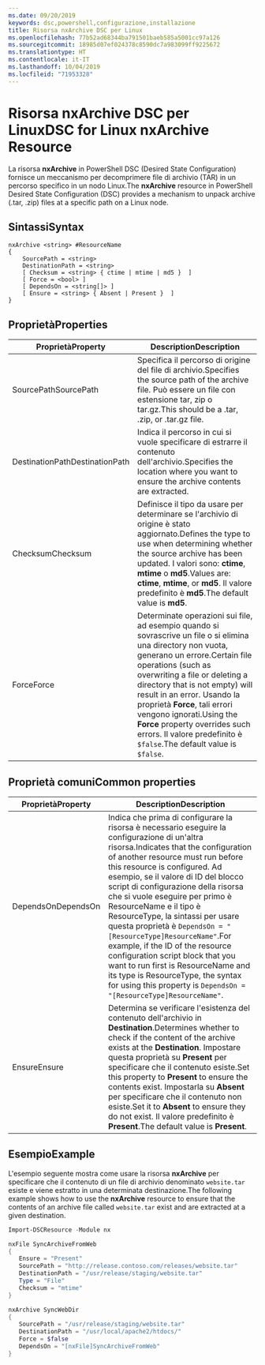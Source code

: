 ```yaml
---
ms.date: 09/20/2019
keywords: dsc,powershell,configurazione,installazione
title: Risorsa nxArchive DSC per Linux
ms.openlocfilehash: 77b52ad68344ba791501baeb585a5001cc97a126
ms.sourcegitcommit: 18985d07ef024378c8590dc7a983099ff9225672
ms.translationtype: HT
ms.contentlocale: it-IT
ms.lasthandoff: 10/04/2019
ms.locfileid: "71953328"
---
```

# <a name="dsc-for-linux-nxarchive-resource"></a><span data-ttu-id="df43e-103">Risorsa nxArchive DSC per Linux</span><span class="sxs-lookup"><span data-stu-id="df43e-103">DSC for Linux nxArchive Resource</span></span>

<span data-ttu-id="df43e-104">La risorsa **nxArchive** in PowerShell DSC (Desired State Configuration) fornisce un meccanismo per decomprimere file di archivio (TAR) in un percorso specifico in un nodo Linux.</span><span class="sxs-lookup"><span data-stu-id="df43e-104">The **nxArchive** resource in PowerShell Desired State Configuration (DSC) provides a mechanism to unpack archive (.tar, .zip) files at a specific path on a Linux node.</span></span>

## <a name="syntax"></a><span data-ttu-id="df43e-105">Sintassi</span><span class="sxs-lookup"><span data-stu-id="df43e-105">Syntax</span></span>

```Syntax
nxArchive <string> #ResourceName
{
    SourcePath = <string>
    DestinationPath = <string>
    [ Checksum = <string> { ctime | mtime | md5 }  ]
    [ Force = <bool> ]
    [ DependsOn = <string[]> ]
    [ Ensure = <string> { Absent | Present }  ]
}
```

## <a name="properties"></a><span data-ttu-id="df43e-106">Proprietà</span><span class="sxs-lookup"><span data-stu-id="df43e-106">Properties</span></span>

|<span data-ttu-id="df43e-107">Proprietà</span><span class="sxs-lookup"><span data-stu-id="df43e-107">Property</span></span> |<span data-ttu-id="df43e-108">Description</span><span class="sxs-lookup"><span data-stu-id="df43e-108">Description</span></span> |
|---|---|
|<span data-ttu-id="df43e-109">SourcePath</span><span class="sxs-lookup"><span data-stu-id="df43e-109">SourcePath</span></span> |<span data-ttu-id="df43e-110">Specifica il percorso di origine del file di archivio.</span><span class="sxs-lookup"><span data-stu-id="df43e-110">Specifies the source path of the archive file.</span></span> <span data-ttu-id="df43e-111">Può essere un file con estensione tar, zip o tar.gz.</span><span class="sxs-lookup"><span data-stu-id="df43e-111">This should be a .tar, .zip, or .tar.gz file.</span></span> |
|<span data-ttu-id="df43e-112">DestinationPath</span><span class="sxs-lookup"><span data-stu-id="df43e-112">DestinationPath</span></span> |<span data-ttu-id="df43e-113">Indica il percorso in cui si vuole specificare di estrarre il contenuto dell'archivio.</span><span class="sxs-lookup"><span data-stu-id="df43e-113">Specifies the location where you want to ensure the archive contents are extracted.</span></span> |
|<span data-ttu-id="df43e-114">Checksum</span><span class="sxs-lookup"><span data-stu-id="df43e-114">Checksum</span></span> |<span data-ttu-id="df43e-115">Definisce il tipo da usare per determinare se l'archivio di origine è stato aggiornato.</span><span class="sxs-lookup"><span data-stu-id="df43e-115">Defines the type to use when determining whether the source archive has been updated.</span></span> <span data-ttu-id="df43e-116">I valori sono: **ctime**, **mtime** o **md5**.</span><span class="sxs-lookup"><span data-stu-id="df43e-116">Values are: **ctime**, **mtime**, or **md5**.</span></span> <span data-ttu-id="df43e-117">Il valore predefinito è **md5**.</span><span class="sxs-lookup"><span data-stu-id="df43e-117">The default value is **md5**.</span></span> |
|<span data-ttu-id="df43e-118">Force</span><span class="sxs-lookup"><span data-stu-id="df43e-118">Force</span></span> |<span data-ttu-id="df43e-119">Determinate operazioni sui file, ad esempio quando si sovrascrive un file o si elimina una directory non vuota, generano un errore.</span><span class="sxs-lookup"><span data-stu-id="df43e-119">Certain file operations (such as overwriting a file or deleting a directory that is not empty) will result in an error.</span></span> <span data-ttu-id="df43e-120">Usando la proprietà **Force**, tali errori vengono ignorati.</span><span class="sxs-lookup"><span data-stu-id="df43e-120">Using the **Force** property overrides such errors.</span></span> <span data-ttu-id="df43e-121">Il valore predefinito è `$false`.</span><span class="sxs-lookup"><span data-stu-id="df43e-121">The default value is `$false`.</span></span> |

## <a name="common-properties"></a><span data-ttu-id="df43e-122">Proprietà comuni</span><span class="sxs-lookup"><span data-stu-id="df43e-122">Common properties</span></span>

|<span data-ttu-id="df43e-123">Proprietà</span><span class="sxs-lookup"><span data-stu-id="df43e-123">Property</span></span> |<span data-ttu-id="df43e-124">Description</span><span class="sxs-lookup"><span data-stu-id="df43e-124">Description</span></span> |
|---|---|
|<span data-ttu-id="df43e-125">DependsOn</span><span class="sxs-lookup"><span data-stu-id="df43e-125">DependsOn</span></span> |<span data-ttu-id="df43e-126">Indica che prima di configurare la risorsa è necessario eseguire la configurazione di un'altra risorsa.</span><span class="sxs-lookup"><span data-stu-id="df43e-126">Indicates that the configuration of another resource must run before this resource is configured.</span></span> <span data-ttu-id="df43e-127">Ad esempio, se il valore di ID del blocco script di configurazione della risorsa che si vuole eseguire per primo è ResourceName e il tipo è ResourceType, la sintassi per usare questa proprietà è `DependsOn = "[ResourceType]ResourceName"`.</span><span class="sxs-lookup"><span data-stu-id="df43e-127">For example, if the ID of the resource configuration script block that you want to run first is ResourceName and its type is ResourceType, the syntax for using this property is `DependsOn = "[ResourceType]ResourceName"`.</span></span> |
|<span data-ttu-id="df43e-128">Ensure</span><span class="sxs-lookup"><span data-stu-id="df43e-128">Ensure</span></span> |<span data-ttu-id="df43e-129">Determina se verificare l'esistenza del contenuto dell'archivio in **Destination**.</span><span class="sxs-lookup"><span data-stu-id="df43e-129">Determines whether to check if the content of the archive exists at the **Destination**.</span></span> <span data-ttu-id="df43e-130">Impostare questa proprietà su **Present** per specificare che il contenuto esiste.</span><span class="sxs-lookup"><span data-stu-id="df43e-130">Set this property to **Present** to ensure the contents exist.</span></span> <span data-ttu-id="df43e-131">Impostarla su **Absent** per specificare che il contenuto non esiste.</span><span class="sxs-lookup"><span data-stu-id="df43e-131">Set it to **Absent** to ensure they do not exist.</span></span> <span data-ttu-id="df43e-132">Il valore predefinito è **Present**.</span><span class="sxs-lookup"><span data-stu-id="df43e-132">The default value is **Present**.</span></span> |

## <a name="example"></a><span data-ttu-id="df43e-133">Esempio</span><span class="sxs-lookup"><span data-stu-id="df43e-133">Example</span></span>

<span data-ttu-id="df43e-134">L'esempio seguente mostra come usare la risorsa **nxArchive** per specificare che il contenuto di un file di archivio denominato `website.tar` esiste e viene estratto in una determinata destinazione.</span><span class="sxs-lookup"><span data-stu-id="df43e-134">The following example shows how to use the **nxArchive** resource to ensure that the contents of an archive file called `website.tar` exist and are extracted at a given destination.</span></span>

```powershell
Import-DSCResource -Module nx

nxFile SyncArchiveFromWeb
{
   Ensure = "Present"
   SourcePath = "http://release.contoso.com/releases/website.tar"
   DestinationPath = "/usr/release/staging/website.tar"
   Type = "File"
   Checksum = "mtime"
}

nxArchive SyncWebDir
{
   SourcePath = "/usr/release/staging/website.tar"
   DestinationPath = "/usr/local/apache2/htdocs/"
   Force = $false
   DependsOn = "[nxFile]SyncArchiveFromWeb"
}
```